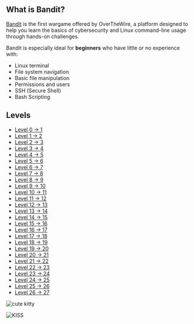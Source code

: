 ## What is Bandit?

[Bandit](https://overthewire.org/wargames/bandit/) is the first wargame offered by OverTheWire, a platform designed to help you learn the basics of cybersecurity and Linux command-line usage through hands-on challenges.

Bandit is especially ideal for **beginners** who have little or no experience with:
- Linux terminal
- File system navigation
- Basic file manipulation
- Permissions and users
- SSH (Secure Shell)
- Bash Scripting

## Levels

- [Level 0 -> 1](Levels/Level0-10.md#Level-0)
- [Level 1 -> 2](Levels/Level0-10.md#Level-1---2)
- [Level 2 -> 3](Levels/Level0-10.md#Level-2---3)
- [Level 3 -> 4](Levels/Level0-10.md#Level-3---4)
- [Level 4 -> 5](Levels/Level0-10.md#Level-4---5)
- [Level 5 -> 6](Levels/Level0-10.md#Level-5---6)
- [Level 6 -> 7](Levels/Level0-10.md#Level-6---7)
- [Level 7 -> 8](Levels/Level0-10.md#Level-7---8)
- [Level 8 -> 9](Levels/Level0-10.md#Level-8---9)
- [Level 9 -> 10](Levels/Level9-10.md#Level-9---10)
- [Level 10 -> 11](Levels/Level10-20.md#Level-10---11)
- [Level 11 -> 12](Levels/Level10-20.md#Level-11---12)
- [Level 12 -> 13](Levels/Level10-20.md#Level-12---13)
- [Level 13 -> 14](Levels/Level10-20.md#Level-13---14)
- [Level 14 -> 15](Levels/Level10-20.md#Level-14---15)
- [Level 15 -> 16](Levels/Level10-20.md#Level-15---16)
- [Level 16 -> 17](Levels/Level10-20.md#Level-16---17)
- [Level 17 -> 18](Levels/Level10-20.md#Level-17---18)
- [Level 18 -> 19](Levels/Level10-20.md#Level-18---19)
- [Level 19 -> 20](Levels/Level10-20.md#Level-19---20)
- [Level 20 -> 21](Levels/Level20-30.md#Level-20---21)
- [Level 21 -> 22](Levels/Level20-30.md#Level-21---22)
- [Level 22 -> 23](Levels/Level20-30.md#Level-22---23)
- [Level 23 -> 24](Levels/Level20-30.md#Level-23---24)
- [Level 24 -> 25](Levels/Level20-30.md#Level-24---25)
- [Level 25 -> 26](Levels/Level20-30.md#Level-25---26)
- [Level 26 -> 27](Levels/Level20-30.md#Level-26---27)

![cute kitty](https://overthewire.org/img/domokitten.png)

![KISS](https://miro.medium.com/v2/resize:fit:2880/1*0P7J9wPkjpOsBVLQsPzUSA.jpeg)
